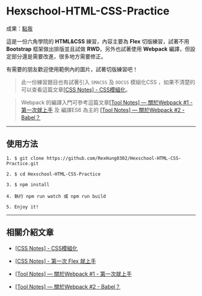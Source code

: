 # Hexschool-HTML-CSS-Practice

成果：[點我](https://rexhung0302.github.io/Hexschool-HTML-CSS-Practice/dist/index.html)

這是一份六角學院的 **HTML&CSS** 練習，內容主要為 **Flex** 切版練習，試著不用 **Bootstrap** 框架做出排版並且試做 **RWD**，另外也試著使用 **Webpack** 編譯，但設定部分還是需要改進，很多地方需要修正。

有需要的朋友歡迎使用範例內的圖片，試著切版練習吧！

> 此一份練習題目也有試著引入 `SMACSS` 及 `OOCSS` 模組化CSS ，如果不清楚的可以查看這篇文章[[CSS Notes] - CSS模組化](https://rexhung0302.github.io/2019/05/30/20190530/)。

> Webpack 的編譯入門可參考這篇文章[[Tool Notes] — 關於Webpack #1 - 第一次就上手](https://rexhung0302.github.io/2019/06/18/20190618/) 及 編譯ES6 為主的 [[Tool Notes] — 關於Webpack #2 - Babel？](https://rexhung0302.github.io/2020/03/21/20200321/)

---

## 使用方法

```
1. $ git clone https://github.com/RexHung0302/Hexschool-HTML-CSS-Practice.git

2. $ cd Hexschool-HTML-CSS-Practice

3. $ npm install

4. 執行 npm run watch 或 npm run build

5. Enjoy it!
```

---

## 相關介紹文章

* [[CSS Notes] - CSS模組化](https://rexhung0302.github.io/2019/05/30/20190530/)

* [[CSS Notes] - 第一次 Flex 就上手](https://rexhung0302.github.io/2020/03/23/20200323/#more)

* [[Tool Notes] — 關於Webpack #1 - 第一次就上手](https://rexhung0302.github.io/2019/06/18/20190618/)

* [[Tool Notes] — 關於Webpack #2 - Babel？](https://rexhung0302.github.io/2020/03/21/20200321/)